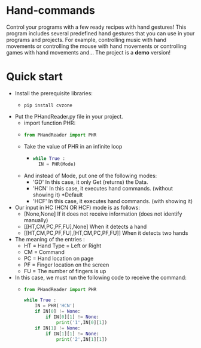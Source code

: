 # Hand-commands
Control your programs with a few ready recipes with hand gestures!
This program includes several predefined hand gestures that you can use in your programs and projects. For example, controlling music with hand movements or controlling the mouse with hand movements or controlling games with hand movements and...
The project is a **demo** version!
# Quick start
- Install the prerequisite libraries:
  - ```Terminal
    pip install cvzone
    ```
- Put the PHandReader.py file in your project.
  - import function PHR:
  - ```py
    from PHandReader import PHR
    ```
  - Take the value of PHR in an infinite loop
      - ```py
        while True :
          IN = PHR(Mode)
        ```
  - And instead of Mode, put one of the following modes:
      - 'GD' In this case, it only Get (returns) the Data.
      - 'HCN' In this case, it executes hand commands. (without showing it) *Default
      - 'HCF' In this case, it executes hand commands. (with showing it)
 - Our input in HC (HCN OR HCF) mode is as follows:
     - [None,None] If it does not receive information (does not identify manually)
     - [[HT,CM,PC,PF,FU],None] When it detects a hand
     - [[HT,CM,PC,PF,FU],[HT,CM,PC,PF,FU]] When it detects two hands
- The meaning of the entries :
    - HT = Hand Type = Left or Right
    - CM = Command
    - PC = Hand location on page
    - PF = Finger location on the screen
    - FU = The number of fingers is up
- In this case, we must run the following code to receive the command:
    - ```py
      from PHandReader import PHR

      while True :
          IN = PHR('HCN')
          if IN[0] != None:
              if IN[0][1] != None:
                  print('1',IN[0][1])
          if IN[1] != None:
              if IN[1][1] != None:
                  print('2',IN[1][1])
      ```
